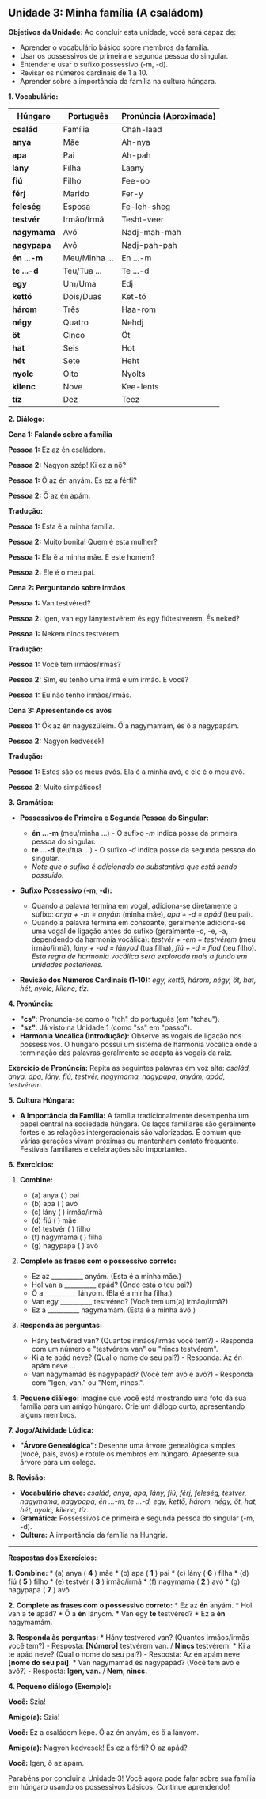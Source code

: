 ## Unidade 3: Minha família (A családom)

**Objetivos da Unidade:** Ao concluir esta unidade, você será capaz de:

* Aprender o vocabulário básico sobre membros da família.
* Usar os possessivos de primeira e segunda pessoa do singular.
* Entender e usar o sufixo possessivo (-m, -d).
* Revisar os números cardinais de 1 a 10.
* Aprender sobre a importância da família na cultura húngara.

**1. Vocabulário:**

| Húngaro      | Português       | Pronúncia (Aproximada) |
| ------------ | --------------- | --------------------- |
| **család** | Família         | Chah-laad             |
| **anya** | Mãe             | Ah-nya                |
| **apa** | Pai             | Ah-pah                |
| **lány** | Filha           | Laany                 |
| **fiú** | Filho           | Fee-oo                |
| **férj** | Marido          | Fer-y                 |
| **feleség** | Esposa          | Fe-leh-sheg           |
| **testvér** | Irmão/Irmã      | Tesht-veer            |
| **nagymama** | Avó             | Nadj-mah-mah          |
| **nagypapa** | Avô             | Nadj-pah-pah          |
| **én ...-m** | Meu/Minha ...    | En ...-m              |
| **te ...-d** | Teu/Tua ...     | Te ...-d              |
| **egy** | Um/Uma          | Edj                   |
| **kettő** | Dois/Duas       | Ket-tő                |
| **három** | Três            | Haa-rom               |
| **négy** | Quatro          | Nehdj                 |
| **öt** | Cinco           | Öt                    |
| **hat** | Seis            | Hot                   |
| **hét** | Sete            | Heht                  |
| **nyolc** | Oito            | Nyolts                |
| **kilenc** | Nove            | Kee-lents             |
| **tíz** | Dez             | Teez                  |

**2. Diálogo:**

**Cena 1: Falando sobre a família**

**Pessoa 1:** Ez az én családom.

**Pessoa 2:** Nagyon szép! Ki ez a nő?

**Pessoa 1:** Ő az én anyám. És ez a férfi?

**Pessoa 2:** Ő az én apám.

**Tradução:**

**Pessoa 1:** Esta é a minha família.

**Pessoa 2:** Muito bonita! Quem é esta mulher?

**Pessoa 1:** Ela é a minha mãe. E este homem?

**Pessoa 2:** Ele é o meu pai.

**Cena 2: Perguntando sobre irmãos**

**Pessoa 1:** Van testvéred?

**Pessoa 2:** Igen, van egy lánytestvérem és egy fiútestvérem. És neked?

**Pessoa 1:** Nekem nincs testvérem.

**Tradução:**

**Pessoa 1:** Você tem irmãos/irmãs?

**Pessoa 2:** Sim, eu tenho uma irmã e um irmão. E você?

**Pessoa 1:** Eu não tenho irmãos/irmãs.

**Cena 3: Apresentando os avós**

**Pessoa 1:** Ők az én nagyszüleim. Ő a nagymamám, és ő a nagypapám.

**Pessoa 2:** Nagyon kedvesek!

**Tradução:**

**Pessoa 1:** Estes são os meus avós. Ela é a minha avó, e ele é o meu avô.

**Pessoa 2:** Muito simpáticos!

**3. Gramática:**

* **Possessivos de Primeira e Segunda Pessoa do Singular:**
    * **én ...-m** (meu/minha ...) - O sufixo *-m* indica posse da primeira pessoa do singular.
    * **te ...-d** (teu/tua ...) - O sufixo *-d* indica posse da segunda pessoa do singular.
    * *Note que o sufixo é adicionado ao substantivo que está sendo possuído.*

* **Sufixo Possessivo (-m, -d):**
    * Quando a palavra termina em vogal, adiciona-se diretamente o sufixo: *anya + -m = anyám* (minha mãe), *apa + -d = apád* (teu pai).
    * Quando a palavra termina em consoante, geralmente adiciona-se uma vogal de ligação antes do sufixo (geralmente -o, -e, -a, dependendo da harmonia vocálica): *testvér + -em = testvérem* (meu irmão/irmã), *lány + -od = lányod* (tua filha), *fiú + -d = fiad* (teu filho). *Esta regra de harmonia vocálica será explorada mais a fundo em unidades posteriores.*

* **Revisão dos Números Cardinais (1-10):** *egy, kettő, három, négy, öt, hat, hét, nyolc, kilenc, tíz.*

**4. Pronúncia:**

* **"cs"**: Pronuncia-se como o "tch" do português (em "tchau").
* **"sz"**: Já visto na Unidade 1 (como "ss" em "passo").
* **Harmonia Vocálica (Introdução):** Observe as vogais de ligação nos possessivos. O húngaro possui um sistema de harmonia vocálica onde a terminação das palavras geralmente se adapta às vogais da raiz.

**Exercício de Pronúncia:** Repita as seguintes palavras em voz alta: *család, anya, apa, lány, fiú, testvér, nagymama, nagypapa, anyám, apád, testvérem*.

**5. Cultura Húngara:**

* **A Importância da Família:** A família tradicionalmente desempenha um papel central na sociedade húngara. Os laços familiares são geralmente fortes e as relações intergeracionais são valorizadas. É comum que várias gerações vivam próximas ou mantenham contato frequente. Festivais familiares e celebrações são importantes.

**6. Exercícios:**

1.  **Combine:**
    * (a) anya      ( ) pai
    * (b) apa       ( ) avó
    * (c) lány      ( ) irmão/irmã
    * (d) fiú       ( ) mãe
    * (e) testvér   ( ) filho
    * (f) nagymama  ( ) filha
    * (g) nagypapa  ( ) avô

2.  **Complete as frases com o possessivo correto:**
    * Ez az __________ anyám. (Esta é a minha mãe.)
    * Hol van a __________ apád? (Onde está o teu pai?)
    * Ő a __________ lányom. (Ela é a minha filha.)
    * Van egy __________ testvéred? (Você tem um(a) irmão/irmã?)
    * Ez a __________ nagymamám. (Esta é a minha avó.)

3.  **Responda às perguntas:**
    * Hány testvéred van? (Quantos irmãos/irmãs você tem?) - Responda com um número e "testvérem van" ou "nincs testvérem".
    * Ki a te apád neve? (Qual o nome do seu pai?) - Responda: Az én apám neve ...
    * Van nagymamád és nagypapád? (Você tem avó e avô?) - Responda com "Igen, van." ou "Nem, nincs.".

4.  **Pequeno diálogo:** Imagine que você está mostrando uma foto da sua família para um amigo húngaro. Crie um diálogo curto, apresentando alguns membros.

**7. Jogo/Atividade Lúdica:**

* **"Árvore Genealógica":** Desenhe uma árvore genealógica simples (você, pais, avós) e rotule os membros em húngaro. Apresente sua árvore para um colega.

**8. Revisão:**

* **Vocabulário chave:** *család, anya, apa, lány, fiú, férj, feleség, testvér, nagymama, nagypapa, én ...-m, te ...-d, egy, kettő, három, négy, öt, hat, hét, nyolc, kilenc, tíz.*
* **Gramática:** Possessivos de primeira e segunda pessoa do singular (-m, -d).
* **Cultura:** A importância da família na Hungria.

---

**Respostas dos Exercícios:**

**1. Combine:**
    * (a) anya      ( **4** ) mãe
    * (b) apa       ( **1** ) pai
    * (c) lány      ( **6** ) filha
    * (d) fiú       ( **5** ) filho
    * (e) testvér   ( **3** ) irmão/irmã
    * (f) nagymama  ( **2** ) avó
    * (g) nagypapa  ( **7** ) avô

**2. Complete as frases com o possessivo correto:**
    * Ez az **én** anyám.
    * Hol van a **te** apád?
    * Ő a **én** lányom.
    * Van egy **te** testvéred?
    * Ez a **én** nagymamám.

**3. Responda às perguntas:**
    * Hány testvéred van? (Quantos irmãos/irmãs você tem?) - Resposta: **[Número]** testvérem van. / **Nincs** testvérem.
    * Ki a te apád neve? (Qual o nome do seu pai?) - Resposta: Az én apám neve **[nome do seu pai]**.
    * Van nagymamád és nagypapád? (Você tem avó e avô?) - Resposta: **Igen, van.** / **Nem, nincs.**

**4. Pequeno diálogo (Exemplo):**

**Você:** Szia!

**Amigo(a):** Szia!

**Você:** Ez a családom képe. Ő az én anyám, és ő a lányom.

**Amigo(a):** Nagyon kedvesek! És ez a férfi? Ő az apád?

**Você:** Igen, ő az apám.

Parabéns por concluir a Unidade 3! Você agora pode falar sobre sua família em húngaro usando os possessivos básicos. Continue aprendendo!
